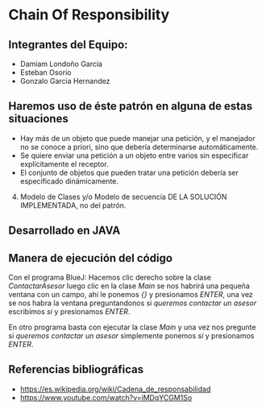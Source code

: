 # Chain Of Responsibility 

## Integrantes del Equipo:
  - Damiam Londoño García
  - Esteban Osorio
  - Gonzalo Garcia Hernandez

## Haremos uso de éste patrón en alguna de estas situaciones

  - Hay más de un objeto que puede manejar una petición, y el manejador no se conoce a priori, sino que debería determinarse         automáticamente.
  - Se quiere enviar una petición a un objeto entre varios sin especificar explícitamente el receptor. 
  - El conjunto de objetos que pueden tratar una petición debería ser especificado dinámicamente.

4. Modelo de Clases y/o Modelo de secuencia DE LA SOLUCIÓN IMPLEMENTADA, no
del patrón.

## Desarrollado en JAVA

## Manera de ejecución del código
Con el programa BlueJ: Hacemos clic derecho sobre la clase *ContactarAsesor* luego clic en la clase *Main* se nos habrirá una pequeña ventana con un campo, ahí le ponemos *{}* y presionamos *ENTER*, una vez se nos habra la ventana preguntandonos si *queremos contactar un asesor* escribimos *si* y presionamos *ENTER*.

En otro programa basta con ejecutar la clase *Main* y una vez nos pregunte si *queremos contactar un asesor* simplemente ponemos *si* y presionamos *ENTER*.

## Referencias bibliográficas
- https://es.wikipedia.org/wiki/Cadena_de_responsabilidad
- https://www.youtube.com/watch?v=iMDqYCGM1So
